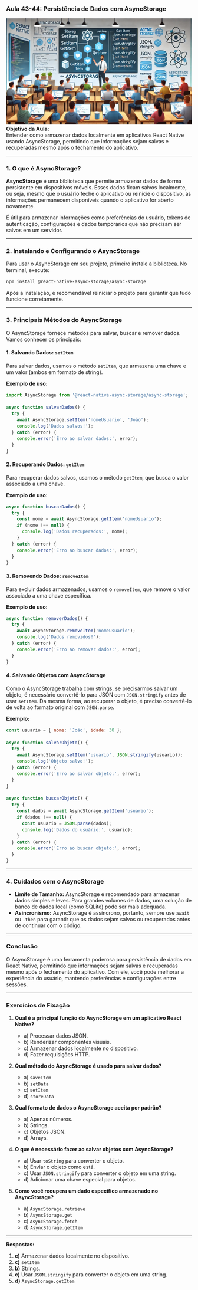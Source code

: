 ### Aula 43-44: Persistência de Dados com AsyncStorage
![](./assets/43-44.jpeg)
**Objetivo da Aula:**  
Entender como armazenar dados localmente em aplicativos React Native usando AsyncStorage, permitindo que informações sejam salvas e recuperadas mesmo após o fechamento do aplicativo.

---

### **1. O que é AsyncStorage?**

**AsyncStorage** é uma biblioteca que permite armazenar dados de forma persistente em dispositivos móveis. Esses dados ficam salvos localmente, ou seja, mesmo que o usuário feche o aplicativo ou reinicie o dispositivo, as informações permanecem disponíveis quando o aplicativo for aberto novamente.

É útil para armazenar informações como preferências do usuário, tokens de autenticação, configurações e dados temporários que não precisam ser salvos em um servidor.

---

### **2. Instalando e Configurando o AsyncStorage**

Para usar o AsyncStorage em seu projeto, primeiro instale a biblioteca. No terminal, execute:

```bash
npm install @react-native-async-storage/async-storage
```

Após a instalação, é recomendável reiniciar o projeto para garantir que tudo funcione corretamente.

---

### **3. Principais Métodos do AsyncStorage**

O AsyncStorage fornece métodos para salvar, buscar e remover dados. Vamos conhecer os principais:

#### **1. Salvando Dados: `setItem`**

Para salvar dados, usamos o método `setItem`, que armazena uma chave e um valor (ambos em formato de string).

**Exemplo de uso:**
```jsx
import AsyncStorage from '@react-native-async-storage/async-storage';

async function salvarDados() {
  try {
    await AsyncStorage.setItem('nomeUsuario', 'João');
    console.log('Dados salvos!');
  } catch (error) {
    console.error('Erro ao salvar dados:', error);
  }
}
```

#### **2. Recuperando Dados: `getItem`**

Para recuperar dados salvos, usamos o método `getItem`, que busca o valor associado a uma chave.

**Exemplo de uso:**
```jsx
async function buscarDados() {
  try {
    const nome = await AsyncStorage.getItem('nomeUsuario');
    if (nome !== null) {
      console.log('Dados recuperados:', nome);
    }
  } catch (error) {
    console.error('Erro ao buscar dados:', error);
  }
}
```

#### **3. Removendo Dados: `removeItem`**

Para excluir dados armazenados, usamos o `removeItem`, que remove o valor associado a uma chave específica.

**Exemplo de uso:**
```jsx
async function removerDados() {
  try {
    await AsyncStorage.removeItem('nomeUsuario');
    console.log('Dados removidos!');
  } catch (error) {
    console.error('Erro ao remover dados:', error);
  }
}
```

#### **4. Salvando Objetos com AsyncStorage**

Como o AsyncStorage trabalha com strings, se precisarmos salvar um objeto, é necessário convertê-lo para JSON com `JSON.stringify` antes de usar `setItem`. Da mesma forma, ao recuperar o objeto, é preciso convertê-lo de volta ao formato original com `JSON.parse`.

**Exemplo:**
```jsx
const usuario = { nome: 'João', idade: 30 };

async function salvarObjeto() {
  try {
    await AsyncStorage.setItem('usuario', JSON.stringify(usuario));
    console.log('Objeto salvo!');
  } catch (error) {
    console.error('Erro ao salvar objeto:', error);
  }
}

async function buscarObjeto() {
  try {
    const dados = await AsyncStorage.getItem('usuario');
    if (dados !== null) {
      const usuario = JSON.parse(dados);
      console.log('Dados do usuário:', usuario);
    }
  } catch (error) {
    console.error('Erro ao buscar objeto:', error);
  }
}
```

---

### **4. Cuidados com o AsyncStorage**

- **Limite de Tamanho:** AsyncStorage é recomendado para armazenar dados simples e leves. Para grandes volumes de dados, uma solução de banco de dados local (como SQLite) pode ser mais adequada.
- **Asincronismo:** AsyncStorage é assíncrono, portanto, sempre use `await` ou `.then` para garantir que os dados sejam salvos ou recuperados antes de continuar com o código.

---

### Conclusão

O AsyncStorage é uma ferramenta poderosa para persistência de dados em React Native, permitindo que informações sejam salvas e recuperadas mesmo após o fechamento do aplicativo. Com ele, você pode melhorar a experiência do usuário, mantendo preferências e configurações entre sessões.

---

### **Exercícios de Fixação**

1. **Qual é a principal função do AsyncStorage em um aplicativo React Native?**
   - a) Processar dados JSON.
   - b) Renderizar componentes visuais.
   - c) Armazenar dados localmente no dispositivo.
   - d) Fazer requisições HTTP.

2. **Qual método do AsyncStorage é usado para salvar dados?**
   - a) `saveItem`
   - b) `setData`
   - c) `setItem`
   - d) `storeData`

3. **Qual formato de dados o AsyncStorage aceita por padrão?**
   - a) Apenas números.
   - b) Strings.
   - c) Objetos JSON.
   - d) Arrays.

4. **O que é necessário fazer ao salvar objetos com AsyncStorage?**
   - a) Usar `toString` para converter o objeto.
   - b) Enviar o objeto como está.
   - c) Usar `JSON.stringify` para converter o objeto em uma string.
   - d) Adicionar uma chave especial para objetos.

5. **Como você recupera um dado específico armazenado no AsyncStorage?**
   - a) `AsyncStorage.retrieve`
   - b) `AsyncStorage.get`
   - c) `AsyncStorage.fetch`
   - d) `AsyncStorage.getItem`

---

**Respostas:**
1. **c)** Armazenar dados localmente no dispositivo.
2. **c)** `setItem`
3. **b)** Strings.
4. **c)** Usar `JSON.stringify` para converter o objeto em uma string.
5. **d)** `AsyncStorage.getItem`